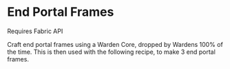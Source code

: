 # End Portal Frames

Requires Fabric API

Craft end portal frames using a Warden Core, dropped by Wardens 100% of the time. This is then used with the following recipe, to make 3 end portal frames.
